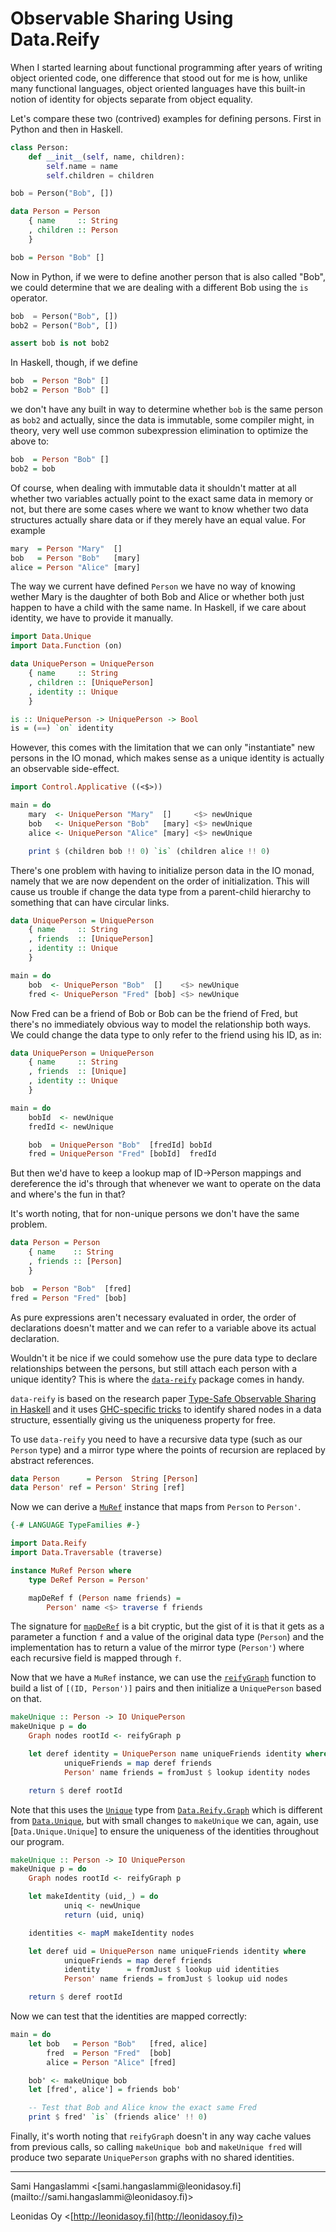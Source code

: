 
# Observable Sharing Using Data.Reify

When I started learning about functional programming after years of writing object oriented code, one difference that stood out for me is how, unlike many functional languages, object oriented languages have this built-in notion of identity for objects separate from object equality.

Let's compare these two (contrived) examples for defining persons. First in Python and then in Haskell.

```python
class Person:
    def __init__(self, name, children):
        self.name = name
        self.children = children

bob = Person("Bob", [])
```

```haskell
data Person = Person
    { name     :: String
    , children :: Person
    }

bob = Person "Bob" []
```

Now in Python, if we were to define another person that is also called "Bob", we could determine that we are dealing with a different Bob using the `is` operator.

```python
bob  = Person("Bob", [])
bob2 = Person("Bob", [])

assert bob is not bob2
```

In Haskell, though, if we define

```haskell
bob  = Person "Bob" []
bob2 = Person "Bob" []
```

we don't have any built in way to determine whether `bob` is the same person as `bob2` and actually, since the data is immutable, some compiler might, in theory, very well use common subexpression elimination to optimize the above to:

```haskell
bob  = Person "Bob" []
bob2 = bob
```

Of course, when dealing with immutable data it shouldn't matter at all whether two variables actually point to the exact same data in memory or not, but there are some cases where we want to know whether two data structures actually share data or if they merely have an equal value. For example

```haskell
mary  = Person "Mary"  []
bob   = Person "Bob"   [mary]
alice = Person "Alice" [mary]
```

The way we current have defined `Person` we have no way of knowing wether Mary is the daughter of both Bob and Alice or whether both just happen to have a child with the same name. In Haskell, if we care about identity, we have to provide it manually.

```haskell
import Data.Unique
import Data.Function (on)

data UniquePerson = UniquePerson
    { name     :: String
    , children :: [UniquePerson]
    , identity :: Unique
    }

is :: UniquePerson -> UniquePerson -> Bool
is = (==) `on` identity
```

However, this comes with the limitation that we can only "instantiate" new persons in the IO monad, which makes sense as a unique identity is actually an observable side-effect.

```haskell
import Control.Applicative ((<$>))

main = do
    mary  <- UniquePerson "Mary"  []     <$> newUnique
    bob   <- UniquePerson "Bob"   [mary] <$> newUnique
    alice <- UniquePerson "Alice" [mary] <$> newUnique

    print $ (children bob !! 0) `is` (children alice !! 0)
```


There's one problem with having to initialize person data in the IO monad, namely that we are now dependent on the order of initialization. This will cause us trouble if change the data type from a parent-child hierarchy to something that can have circular links.

```haskell
data UniquePerson = UniquePerson
    { name     :: String
    , friends  :: [UniquePerson]
    , identity :: Unique
    }

main = do
    bob  <- UniquePerson "Bob"  []    <$> newUnique
    fred <- UniquePerson "Fred" [bob] <$> newUnique
```

Now Fred can be a friend of Bob or Bob can be the friend of Fred, but there's no immediately obvious way to model the relationship both ways. We could change the data type to only refer to the friend using his ID, as in:


```haskell
data UniquePerson = UniquePerson
    { name     :: String
    , friends  :: [Unique]
    , identity :: Unique
    }

main = do
    bobId  <- newUnique
    fredId <- newUnique

    bob  = UniquePerson "Bob"  [fredId] bobId
    fred = UniquePerson "Fred" [bobId]  fredId
```

But then we'd have to keep a lookup map of ID->Person mappings and dereference the id's through that whenever we want to operate on the data and where's the fun in that?


It's worth noting, that for non-unique persons we don't have the same problem.

```haskell
data Person = Person
    { name    :: String
    , friends :: [Person]
    }

bob  = Person "Bob"  [fred]
fred = Person "Fred" [bob]
```

As pure expressions aren't necessary evaluated in order, the order of declarations doesn't matter and we can refer to a variable above its actual declaration.

Wouldn't it be nice if we could somehow use the pure data type to declare relationships between the persons, but still attach each person with a unique identity? This is where the [`data-reify`](http://hackage.haskell.org/package/data-reify) package comes in handy.

`data-reify` is based on the research paper [Type-Safe Observable Sharing in Haskell](http://www.cs.uu.nl/wiki/pub/Afp/CourseLiterature/Gill-09-TypeSafeReification.pdf) and it uses [GHC-specific tricks](http://hackage.haskell.org/packages/archive/base/latest/doc/html/System-Mem-StableName.html) to identify shared nodes in a data structure, essentially giving us the uniqueness property for free.

To use `data-reify` you need to have a recursive data type (such as our `Person` type) and a mirror type where the points of recursion are replaced by abstract references.

```haskell
data Person      = Person  String [Person]
data Person' ref = Person' String [ref]
```

Now we can derive a [`MuRef`](http://hackage.haskell.org/packages/archive/data-reify/latest/doc/html/Data-Reify.html#t:MuRef) instance that maps from `Person` to `Person'`.

```haskell
{-# LANGUAGE TypeFamilies #-}

import Data.Reify
import Data.Traversable (traverse)

instance MuRef Person where
    type DeRef Person = Person'

    mapDeRef f (Person name friends) =
        Person' name <$> traverse f friends
```

The signature for [`mapDeRef`](http://hackage.haskell.org/packages/archive/data-reify/latest/doc/html/Data-Reify.html#v:mapDeRef) is a bit cryptic, but the gist of it is that it gets as a parameter a function `f` and a value of the original data type (`Person`) and the implementation has to return a value of the mirror type (`Person'`) where each recursive field is mapped through `f`.

Now that we have a `MuRef` instance, we can use the [`reifyGraph`](http://hackage.haskell.org/packages/archive/data-reify/latest/doc/html/Data-Reify.html#v:reifyGraph) function to build a list of `[(ID, Person')]` pairs and then initialize a `UniquePerson` based on that.

```haskell
makeUnique :: Person -> IO UniquePerson
makeUnique p = do
    Graph nodes rootId <- reifyGraph p

    let deref identity = UniquePerson name uniqueFriends identity where
            uniqueFriends = map deref friends
            Person' name friends = fromJust $ lookup identity nodes

    return $ deref rootId
```

Note that this uses the [`Unique`](http://hackage.haskell.org/packages/archive/data-reify/latest/doc/html/Data-Reify-Graph.html#t:Unique) type from [`Data.Reify.Graph`](http://hackage.haskell.org/packages/archive/data-reify/latest/doc/html/Data-Reify-Graph.html) which is different from [`Data.Unique`](http://hackage.haskell.org/packages/archive/base/latest/doc/html/Data-Unique.html), but with small changes to `makeUnique` we can, again, use [`Data.Unique.Unique`] to ensure the uniqueness of the identities throughout our program.

```haskell
makeUnique :: Person -> IO UniquePerson
makeUnique p = do
    Graph nodes rootId <- reifyGraph p

    let makeIdentity (uid,_) = do
            uniq <- newUnique
            return (uid, uniq)

    identities <- mapM makeIdentity nodes

    let deref uid = UniquePerson name uniqueFriends identity where
            uniqueFriends = map deref friends
            identity      = fromJust $ lookup uid identities
            Person' name friends = fromJust $ lookup uid nodes

    return $ deref rootId
```

Now we can test that the identities are mapped correctly:

```haskell
main = do
    let bob   = Person "Bob"   [fred, alice]
        fred  = Person "Fred"  [bob]
        alice = Person "Alice" [fred]

    bob' <- makeUnique bob
    let [fred', alice'] = friends bob'

    -- Test that Bob and Alice know the exact same Fred
    print $ fred' `is` (friends alice' !! 0)
```

Finally, it's worth noting that `reifyGraph` doesn't in any way cache values from previous calls, so calling `makeUnique bob` and `makeUnique fred` will produce two separate `UniquePerson` graphs with no shared identities.


<hr/>
Sami Hangaslammi <[sami.hangaslammi@leonidasoy.fi](mailto://sami.hangaslammi@leonidasoy.fi)>

Leonidas Oy <[http://leonidasoy.fi](http://leonidasoy.fi)>
